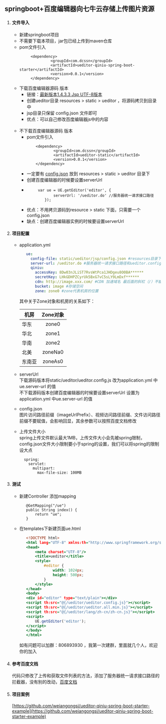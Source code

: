 ## springboot+百度编辑器向七牛云存储上传图片资源<br>
1. #### 文件导入<br>
   * 新建springboot项目
   * 不需要下载本项目，jar包已经上传到maven仓库
   * pom文件引入 
      ``` 
           <dependency>
                    <groupId>com.dcssn</groupId>
                    <artifactId>ueditor-qiniu-spring-boot-starter</artifactId>
                    <version>0.0.1</version>
           </dependency>
      ```
   * 下载百度编辑器源码 版本
      * 链接：[最新版本1.4.3.3 Jsp UTF-8版本](https://ueditor.baidu.com/build/build_down.php?n=ueditor&v=1_4_3_3-utf8-jsp)<br>
      * 创建ueditor目录 resources > static > ueditor ，将源码拷贝到目录中
      * jsp目录只保留 config.json 文件即可
      * 优点：可以自己修改百度编辑器js中的内容<br><br>   
   * 不下载百度编辑器源码 版本
      * pom文件引入 
          ```
              <dependency>
                      <groupId>com.dcssn</groupId>
                      <artifactId>ueditor-static</artifactId>
                      <version>0.0.1</version>
              </dependency>
          ```
      * 一定要有 [config.json](https://github.com/weiangongsi/ueditor-qiniu-spring-boot-starter-example/blob/master/src/main/resources/static/ueditor/jsp/config.json) 放到 resources > static > ueditor 目录下
      * 创建百度编辑器的时候要设置serverUrl
      * ```
             var ue = UE.getEditor('editor', {
                    serverUrl: '/ueditor.do' //服务器统一请求接口路径
                });
         ```
      * 优点：不用拷贝源码到resource > static 下面，只需要一个 config.json
      * 缺点：创建百度编辑器实例的时候要设置serverUrl
2. #### 项目配置<br>
   * application.yml
      ```application.yml
         ue:
           config-file: static/ueditor/jsp/config.json #resources目录下配置文件的位置
           server-url: /ueditor.do #服务器统一请求接口路径和ueditor.config.js中的serverUrl要一致
           qiniu:
             accessKey: 8Dw03nJLiST7RvsWtPca1JHDgeu8O0BA******
             secretKey: LHkGDHPZCyrUk5BxG7vC5sLY9LmDxf******
             cdn: http://image.xxx.com/ #CDN 加速域名 最后面的斜杠（/）不能少
             bucket: image #存储空间
             zone: zone0 #zone代表机房的位置
      ```
      其中关于Zone对象和机房的关系如下：<br>
      
      | 机房           | Zone对象      | 
      | ------------- |:-------------:| 
      | 华东          | zone0         | 
      | 华北          | zone1         | 
      | 华南          | zone2         | 
      | 北美          | zoneNa0       | 
      | 东南亚        | zoneAs0       | 
   
   * serverUrl<br>
      下载源码版本将static/ueditor/ueditor.config.js 改为application.yml 中ue.server-url 的值<br>
      不下载源码版本创建百度编辑器的时候要设置serverUrl 设置为application.yml 中ue.server-url 的值
   * config.json <br>
      图片访问路径前缀（imageUrlPrefix）、视频访问路径前缀、文件访问路径前缀不要赋值，会影响回显，其余参数可以按照百度文档修改
   * 上传文件大小 <br>
      spring上传文件默认最大1MB，上传文件大小会先被spring限制，config.json文件大小限制要小于spring的设置，我们可以将spring的限制设大点
      ```
        spring:
          servlet:
            multipart:
              max-file-size: 100MB
      ```
3. #### 测试     
   * 新建Controller 添加mapping
      ```
         @GetMapping("/ue")
         public String index() {
             return "ue";
         }
      ```
   * 在templates下新建页面ue.html
      ```ue.html
         <!DOCTYPE html>
         <html lang="UTF-8" xmlns:th="http://www.springframework.org/schema/jdbc">
         <head>
             <meta charset="UTF-8"/>
             <title>ueditor</title>
             <style>
                 #editor {
                     width: 1024px;
                     height: 500px;
                 }
             </style>
         </head>
         <body>
         <div id="editor" type="text/plain"></div>
         <script th:src="@{/ueditor/ueditor.config.js}"></script>
         <script th:src="@{/ueditor/ueditor.all.min.js}"></script>
         <script th:src="@{/ueditor/lang/zh-cn/zh-cn.js}"></script>
         <script>
             UE.getEditor('editor');
         </script>
         </body>
         </html>
      ```
      如有问题可以加群：806893930 ，我第一次建群，里面就几个人，欢迎你的加入
4. #### 参考百度文档
    代码只修改了上传和获取文件列表的方法，添加了服务器统一请求接口路径的拦截器，没有别的改动，[百度文档](http://fex.baidu.com/ueditor/)
5. #### 项目案例
   [https://github.com/weiangongsi/ueditor-qiniu-spring-boot-starter-example](https://github.com/weiangongsi/ueditor-qiniu-spring-boot-starter-example)